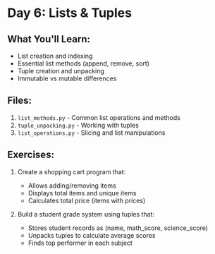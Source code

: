 # Day 6: Lists & Tuples

## What You'll Learn:
- List creation and indexing
- Essential list methods (append, remove, sort)
- Tuple creation and unpacking
- Immutable vs mutable differences

## Files:
1. `list_methods.py` - Common list operations and methods
2. `tuple_unpacking.py` - Working with tuples
3. `list_operations.py` - Slicing and list manipulations

## Exercises:
1. Create a shopping cart program that:
   - Allows adding/removing items
   - Displays total items and unique items
   - Calculates total price (items with prices)

2. Build a student grade system using tuples that:
   - Stores student records as (name, math_score, science_score)
   - Unpacks tuples to calculate average scores
   - Finds top performer in each subject